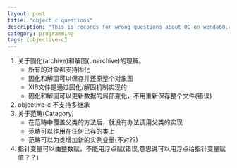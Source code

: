```yaml
---
layout: post
title: "object c questions"
description: "This is records for wrong questions about OC on wenda60.com"
category: programming
tags: [objective-c]
---
```


1. 关于固化(archive)和解固(unarchive)的理解。
	+ 所有的对象都支持固化
	+ 固化和解固可以保存并还原整个对象图
	+ XIB文件是通过固化/解固机制实现的
	+ 固化和解固可以更新数据的局部变化，不用重新保存整个文件(错误)
2. objective-c 不支持多继承
3. 关于范畴(Catagory)
	+ 在范畴中覆盖父类的方法后，就没有办法调用父类的实现
	+ 范畴可以作用在任何已存的类上
	+ 范畴可以为类增加新的实例变量(不对??)
4. 指针变量可以由整数赋，不能用浮点赋(错误,意思说可以用浮点给指针变量赋值？？)
